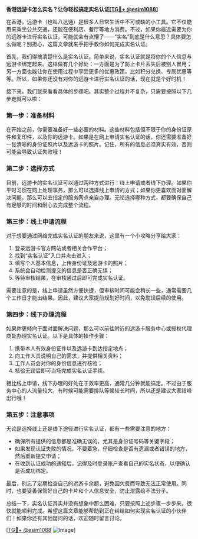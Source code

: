 **香港远游卡怎么实名？让你轻松搞定实名认证[[TG💪+ @esim1088](https://t.me/s/esim1088)]**

在香港，远游卡（也叫八达通）是很多人日常生活中不可或缺的小工具。它不仅能用来乘坐公共交通，还能在便利店、餐厅等地方消费。不过，如果你最近需要为你的远游卡进行实名认证，可能就会有点懵了——“实名”到底是什么意思？具体要怎么做呢？别担心，这篇文章就来手把手教你如何完成实名认证。

首先，我们得搞清楚什么是实名认证。简单来说，实名认证就是将你的个人信息与远游卡绑定起来。这样做有几个好处：一方面是为了防止卡片丢失后被别人冒用；另一方面也能让你在使用过程中享受更多的优惠政策，比如积分兑换、专属优惠等等。所以，如果你还没有对你的远游卡进行实名认证的话，现在就是个好时机！

接下来，我们就来看看具体的步骤吧。其实整个过程并不复杂，只需要按照以下几步走就可以啦：

### 第一步：准备材料

在开始之前，你需要准备好一些必要的材料。这些材料包括但不限于你的身份证原件和复印件，以及你的远游卡。如果是在网上申请实名认证的话，你还需要准备好一张清晰的身份证照片以及远游卡的照片。记住，所有的信息必须真实有效，否则可能会导致认证失败哦！

### 第二步：选择方式

目前，远游卡的实名认证可以通过两种方式进行：线上申请或者线下办理。如果你平时习惯在网上处理事务，那么可以选择线上申请的方式；如果你更喜欢面对面解决问题，那么可以去指定的服务网点亲自办理。无论选择哪种方式，都要确保自己有足够的时间和耐心去完成整个流程。

### 第三步：线上申请流程

对于想要通过网络完成实名认证的朋友来说，这里有一个小攻略分享给大家：

1. 登录远游卡官方网站或者相关合作平台；
2. 找到“实名认证”入口并点击进入；
3. 填写个人基本信息，上传身份证及远游卡的照片；
4. 系统会自动检测提交的信息是否正确无误；
5. 等待审核结果，在审核通过后即可完成实名认证。

需要注意的是，线上申请虽然方便快捷，但审核时间可能会稍长一些，通常需要几个工作日才能出结果。因此，建议大家提前规划好时间，以免耽误后续的使用。

### 第四步：线下办理流程

如果你更倾向于面对面解决问题，那么可以前往附近的远游卡服务中心或授权代理商处办理实名认证。以下是具体的操作步骤：

1. 携带本人有效身份证件以及远游卡到达指定地点；
2. 向工作人员说明自己的需求，并提供相关资料；
3. 工作人员会对你的身份信息进行核验；
4. 核验无误后即可当场完成实名认证手续。

相比线上申请，线下办理的好处在于效率更高，通常几分钟就能搞定。不过由于服务中心的人流量较大，有时候可能需要排队等候较长时间，所以还是建议大家错峰出行哦！

### 第五步：注意事项

无论是选择线上还是线下途径进行实名认证，都有一些需要注意的地方：

- 确保所有提供的信息都是准确无误的，尤其是身份证号码等关键字段；
- 如果发现认证失败的情况，不要着急，仔细检查是否有遗漏或者错误的地方，然后重新提交申请；
- 在收到认证成功的通知后，记得及时登录账户查看自己的实名状态，以便确认是否成功绑定。

最后，别忘了定期检查自己的远游卡余额，避免因欠费而导致无法正常使用。同时，也要妥善保管好自己的卡片和个人信息安全，防止泄露给不法分子。

总结一下，实名认证其实并没有想象中那么困难，只要按照上述步骤一步步来，很快就能顺利完成。希望这篇文章能够帮助到正在纠结如何实现实名认证的小伙伴们！如果你还有其他疑问的话，欢迎随时留言讨论。

[[TG💪+ @esim1088](https://t.me/s/esim1088) ![Image](https://i.postimg.cc/4NQfJmqS/Snipaste-2025-05-13-00-14-12.png)]